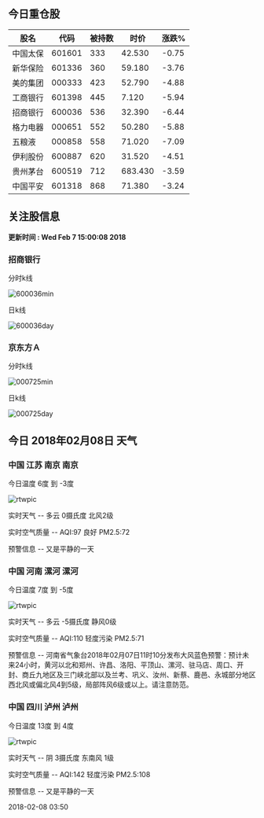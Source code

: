 
## 今日重仓股 

|股名|代码|被持数|时价|涨跌%|
|---|---|---|---|---|
|中国太保|601601|333|42.530|-0.75|
|新华保险|601336|360|59.180|-3.76|
|美的集团|000333|423|52.790|-4.88|
|工商银行|601398|445|7.120|-5.94|
|招商银行|600036|536|32.390|-6.44|
|格力电器|000651|552|50.280|-5.88|
|五粮液|000858|558|71.020|-7.09|
|伊利股份|600887|620|31.520|-4.51|
|贵州茅台|600519|712|683.430|-3.59|
|中国平安|601318|868|71.380|-3.24|

## 关注股信息
**更新时间 : Wed Feb  7 15:00:08 2018**
### 招商银行 
分时k线

![600036min](http://image.sinajs.cn/newchart/min/n/sh600036.gif)

日k线

![600036day](http://image.sinajs.cn/newchart/daily/n/sh600036.gif)

### 京东方Ａ 
分时k线

![000725min](http://image.sinajs.cn/newchart/min/n/sz000725.gif)

日k线

![000725day](http://image.sinajs.cn/newchart/daily/n/sz000725.gif)
## 今日 2018年02月08日 天气
### 中国 江苏 南京 南京

今日温度 6度 到 -3度

![rtwpic](http://app1.showapi.com/weather/icon/night/01.png)

实时天气 -- 多云 0摄氏度 北风2级

实时空气质量 -- AQI:97 良好 PM2.5:72

预警信息 -- 又是平静的一天
    
### 中国 河南 漯河 漯河

今日温度 7度 到 -5度

![rtwpic](http://app1.showapi.com/weather/icon/night/01.png)

实时天气 -- 多云 -5摄氏度 静风0级

实时空气质量 -- AQI:110 轻度污染 PM2.5:71

预警信息 -- 河南省气象台2018年02月07日11时10分发布大风蓝色预警：预计未来24小时，黄河以北和郑州、许昌、洛阳、平顶山、漯河、驻马店、周口、开封、商丘九地区及三门峡北部以及兰考、巩义、汝州、新蔡、鹿邑、永城部分地区西北风或偏北风4到5级，局部阵风6级或以上。请注意防范。
    
### 中国 四川 泸州 泸州

今日温度 13度 到 4度

![rtwpic](http://app1.showapi.com/weather/icon/night/02.png)

实时天气 -- 阴 3摄氏度 东南风 1级

实时空气质量 -- AQI:142 轻度污染 PM2.5:108

预警信息 -- 又是平静的一天
    
2018-02-08 03:50